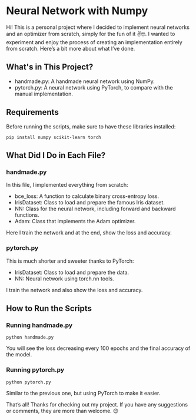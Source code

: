 # Neural Network with Numpy 

Hi! This is a personal project where I decided to implement neural networks and an optimizer from scratch, simply for the fun of it ✌️🤓. I wanted to experiment and enjoy the process of creating an implementation entirely from scratch. Here’s a bit more about what I’ve done.

## What's in This Project?
- handmade.py: A handmade neural network using NumPy.
- pytorch.py: A neural network using PyTorch, to compare with the manual implementation.

## Requirements
Before running the scripts, make sure to have these libraries installed:

```
pip install numpy scikit-learn torch
```
## What Did I Do in Each File?
### handmade.py

In this file, I implemented everything from scratch:

- bce_loss: A function to calculate binary cross-entropy loss.
- IrisDataset: Class to load and prepare the famous Iris dataset.
- NN: Class for the neural network, including forward and backward functions.
- Adam: Class that implements the Adam optimizer.

Here I train the network and at the end, show the loss and accuracy.

### pytorch.py
This is much shorter and sweeter thanks to PyTorch:

- IrisDataset: Class to load and prepare the data.
- NN: Neural network using torch.nn tools.

I train the network and also show the loss and accuracy.

## How to Run the Scripts
### Running handmade.py

```
python handmade.py
```

You will see the loss decreasing every 100 epochs and the final accuracy of the model.

### Running pytorch.py

```
python pytorch.py
```

Similar to the previous one, but using PyTorch to make it easier.



That’s all! Thanks for checking out my project. If you have any suggestions or comments, they are more than welcome. 😊